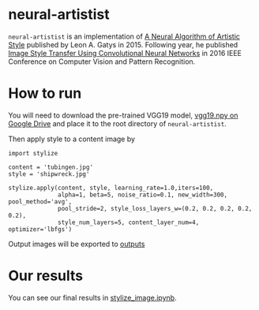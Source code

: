 # neural-artistist

`neural-artistist` is an implementation of [A Neural Algorithm of Artistic Style](https://arxiv.org/pdf/1508.06576.pdf) published by Leon A. Gatys in 2015. Following year, he published [Image Style Transfer Using Convolutional Neural Networks](https://www.cv-foundation.org/openaccess/content_cvpr_2016/papers/Gatys_Image_Style_Transfer_CVPR_2016_paper.pdf) in 2016 IEEE Conference on Computer Vision and Pattern Recognition.
# How to run

You will need to download the pre-trained VGG19 model, [vgg19.npy on Google Drive](https://drive.google.com/open?id=1rzTQRcquj63vCXT5xkue8sVcXjhf22t5) and place it to the root directory of `neural-artistist`.

Then apply style to a content image by

    import stylize

    content = 'tubingen.jpg'
    style = 'shipwreck.jpg'

    stylize.apply(content, style, learning_rate=1.0,iters=100,
                  alpha=1, beta=5, noise_ratio=0.1, new_width=300, pool_method='avg',
                  pool_stride=2, style_loss_layers_w=(0.2, 0.2, 0.2, 0.2, 0.2),
                  style_num_layers=5, content_layer_num=4, optimizer='lbfgs')

Output images will be exported to [outputs](outputs)

# Our results

You can see our final results in [stylize_image.ipynb](stylize_image.ipynb).
